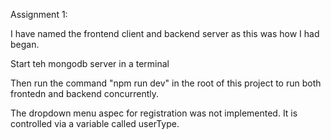 Assignment 1:

I have named the frontend client and backend server as this was how I had began.

Start teh mongodb server in a terminal

Then run the command "npm run dev" in the root of this project to run both frontedn and backend concurrently.

The dropdown menu aspec for registration was not implemented. It is controlled via a variable called userType.